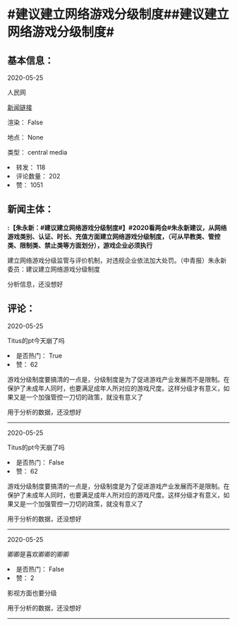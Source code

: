 <html>
 <body>
  <h1 id="title">
   #建议建立网络游戏分级制度##建议建立网络游戏分级制度#
  </h1>
  <div id="basic_info">
   <h2 id="default h2">
    基本信息：
   </h2>
   <p id="time">
    2020-05-25
   </p>
   <p id="author">
    人民网
   </p>
   <p id="src">
    <a href="https://weibo.cn/comment/J3wMcg1YG">
     新闻链接
    </a>
   </p>
   <p id="is_rendered">
    渲染： False
   </p>
   <p id="location">
    地点： None
   </p>
   <p id="news_type">
    类型： central media
   </p>
  </div>
  <div id="attrs">
   <li id_no="repost">
    转发： 118
   </li>
   <li id_no="comment_number">
    评论数量： 202
   </li>
   <li id_no="attitude">
    赞： 1051
   </li>
  </div>
  <div id="article">
   <h2 id="default h2">
    新闻主体：
   </h2>
   <p id="lead">
    <strong>
     :【朱永新：#建议建立网络游戏分级制度#】#2020看两会#朱永新建议，从网络游戏类别、认证、时长、充值方面建立网络游戏分级制度，（可从早教类、管控类、限制类、禁止类等方面划分），游戏企业必须执行
    </strong>
   </p>
   <div id="main_text">
    <p id="paragraph_1">
     建立网络游戏分级监管与评价机制，对违规企业依法加大处罚。（中青报）朱永新委员：建议建立网络游戏分级制度
    </p>
   </div>
  </div>
  <div id="analyse_info">
   分析信息，还没想好
  </div>
  <div id="comments">
   <h2 id="default h2">
    评论：
   </h2>
   <div id="comments_block">
    <p id="comment_time">
     2020-05-25
    </p>
    <p id="comment_author">
     Titus的pt今天崩了吗
    </p>
    <div id="comment_attrs">
     <li id_no="is_hot">
      是否热门： True
     </li>
     <li id_no="attitude">
      赞： 62
     </li>
    </div>
    <p id="comment_content">
     游戏分级制度要搞清的一点是，分级制度是为了促进游戏产业发展而不是限制。在保护了未成年人同时，也要满足成年人所对应的游戏尺度。这样分级才有意义，如果又是一个加强管控一刀切的政策，就没有意义了
    </p>
    <div id="comment_analyse_info">
     用于分析的数据，还没想好
    </div>
   </div>
   <hr/>
   <div id="comments_block">
    <p id="comment_time">
     2020-05-25
    </p>
    <p id="comment_author">
     Titus的pt今天崩了吗
    </p>
    <div id="comment_attrs">
     <li id_no="is_hot">
      是否热门： False
     </li>
     <li id_no="attitude">
      赞： 62
     </li>
    </div>
    <p id="comment_content">
     游戏分级制度要搞清的一点是，分级制度是为了促进游戏产业发展而不是限制。在保护了未成年人同时，也要满足成年人所对应的游戏尺度。这样分级才有意义，如果又是一个加强管控一刀切的政策，就没有意义了
    </p>
    <div id="comment_analyse_info">
     用于分析的数据，还没想好
    </div>
   </div>
   <hr/>
   <div id="comments_block">
    <p id="comment_time">
     2020-05-25
    </p>
    <p id="comment_author">
     卿卿是喜欢卿卿的卿卿
    </p>
    <div id="comment_attrs">
     <li id_no="is_hot">
      是否热门： False
     </li>
     <li id_no="attitude">
      赞： 2
     </li>
    </div>
    <p id="comment_content">
     影视方面也要分级
    </p>
    <div id="comment_analyse_info">
     用于分析的数据，还没想好
    </div>
   </div>
   <hr/>
  </div>
 </body>
</html>